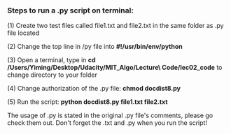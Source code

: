 ### Steps to run a .py script on terminal:

(1) Create two test files called file1.txt and file2.txt in the same folder as .py file located

(2) Change the top line in /py file into **#!/usr/bin/env/python**

(3) Open a terminal, type in **cd /Users/Yiming/Desktop/Udacity/MIT_Algo/Lecture\ Code/lec02_code**
to change directory to your folder

(4) Change authorization of the .py file: **chmod docdist8.py**

(5) Run the script: **python docdist8.py file1.txt file2.txt**

The usage of .py is stated in the original .py file's comments, please go check them out. Don't forget the .txt and .py when you run the script!
